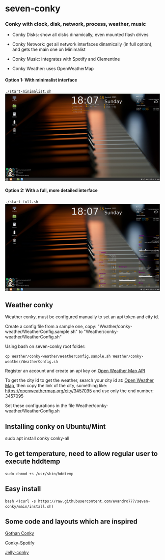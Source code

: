 # seven-conky
### Conky with clock, disk, network, process, weather, music

* Conky Disks: show all disks dinamically, even mounted flash drives

* Conky Network: get all network interfaces dinamically (in full option), and gets the main one on Minimalist

* Conky Music: integrates with Spotify and Clementine

* Conky Weather: uses OpenWeatherMap

#### Option 1: With minimalist interface
`./start-minimalist.sh`
![Minimalist image](Minimalist.png)

#### Option 2: With a full, more detailed interface
`./start-full.sh`
![Full image](Full.png)

## Weather conky
Weather conky, must be configured manually to set an api token and city id.

Create a config file from a sample one, copy: "Weather/conky-weather/WeatherConfig.sample.sh" to "Weather/conky-weather/WeatherConfig.sh"

Using bash on seven-conky root folder:

`cp Weather/conky-weather/WeatherConfig.sample.sh Weather/conky-weather/WeatherConfig.sh`

Register an account and create an api key on [Open Weather Map API](https://home.openweathermap.org/api_keys)

To get the city id to get the weather, search your city id at: [Open Weather Map](https://openweathermap.org/), then copy the link of the city, something like: https://openweathermap.org/city/3457095 and use only the end number: 3457095

Set these configurations in the file Weather/conky-weather/WeatherConfig.sh

## Installing conky on Ubuntu/Mint
sudo apt install conky conky-all

## To get temperature, need to allow regular user to execute hddtemp
`sudo chmod +s /usr/sbin/hddtemp`

## Easy install
`bash <(curl -s https://raw.githubusercontent.com/evandro777/seven-conky/main/install.sh)`

## Some code and layouts which are inspired
[Gothan Conky](https://www.gnome-look.org/p/1084945)

[Conky-Spotify](https://github.com/Madh93/conky-spotify)

[Jelly-conky](https://github.com/muhammad-yasmin/jelly-conky)
